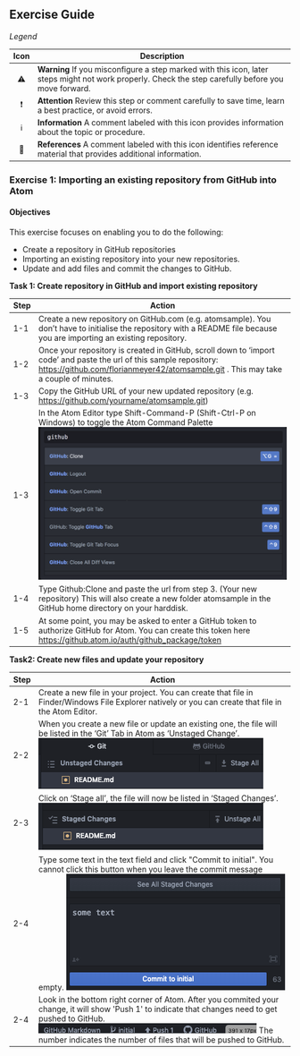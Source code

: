 ## Exercise Guide

_Legend_

Icon | Description
 :---: | -------------
:warning:             | **Warning** If you misconfigure a step marked with this icon, later steps might not work properly. Check the step carefully before you move forward.
:exclamation:         | **Attention** Review this step or comment carefully to save time, learn a best practice, or avoid errors.
:information_source:  | **Information** A comment labeled with this icon provides information about the topic or procedure.
:book:                | **References** A comment labeled with this icon identifies reference material that provides additional information.


### Exercise 1: Importing an existing repository from GitHub into Atom

#### Objectives
This exercise focuses on enabling you to do the following:
- Create a repository in GitHub repositories
- Importing an existing repository into your new repositories.
- Update and add files and commit the changes to GitHub.

**Task 1: Create repository in GitHub and import existing repository**

Step | Action
---- | -------------
1-1  | Create a new repository on GitHub.com (e.g. atomsample). You don’t have to initialise the repository with a README file because you are importing an existing repository.
1-2  | Once your repository is created in GitHub, scroll down to ‘import code’ and paste the url of this sample repository: https://github.com/florianmeyer42/atomsample.git . This may take a couple of minutes.
1-3  | Copy the GitHub URL of your new updated repository (e.g. https://github.com/yourname/atomsample.git)
1-3  | In the Atom Editor type Shift-Command-P (Shift-Ctrl-P on Windows) to toggle the Atom Command Palette ![Image](gittoggle.png)  
1-4  | Type Github:Clone and paste the url from step 3.  (Your new repository) This will also create a new folder atomsample in the GitHub home directory on your harddisk.
1-5  | At some point, you may be asked to enter a GitHub token to authorize GitHub for Atom. You can create this token here https://github.atom.io/auth/github_package/token

**Task2: Create new files and update your repository**

Step | Action
---- | -------------
2-1  | Create a new file in your project. You can create that file in Finder/Windows File Explorer natively or you can create that file in the Atom Editor.
2-2  | When you create a new file or update an existing one, the file will be listed in the ‘Git’ Tab in Atom as ‘Unstaged Change’.![Image](unstaged.png)   
2-3 | Click on ‘Stage all’, the file will now be listed in ‘Staged Changes’. ![Image](staged.png)
2-4 | Type some text in the text field and click "Commit to initial". You cannot click this button when you leave the commit message empty. ![Image](commit.png)
2-4 | Look in the bottom right corner of Atom. After you commited your change, it will show 'Push 1' to indicate that changes need to get pushed to GitHub.  ![Image](push.png) The number indicates the number of files that will be pushed to GitHub.
